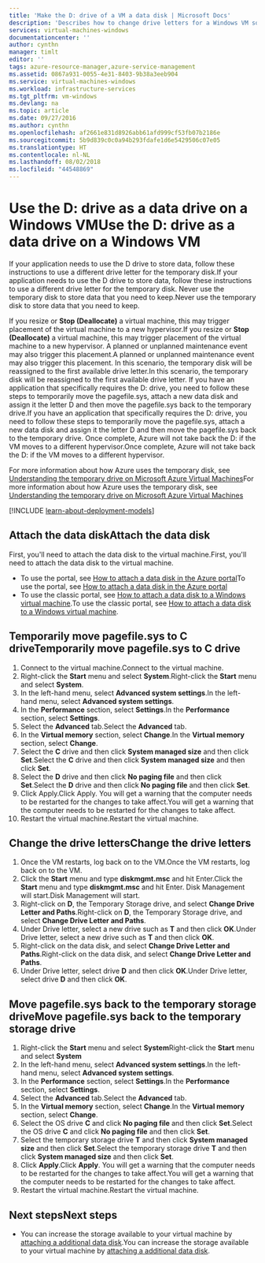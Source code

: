```yaml
---
title: 'Make the D: drive of a VM a data disk | Microsoft Docs'
description: 'Describes how to change drive letters for a Windows VM so that you can use the D: drive as a data drive.'
services: virtual-machines-windows
documentationcenter: ''
author: cynthn
manager: timlt
editor: ''
tags: azure-resource-manager,azure-service-management
ms.assetid: 0867a931-0055-4e31-8403-9b38a3eeb904
ms.service: virtual-machines-windows
ms.workload: infrastructure-services
ms.tgt_pltfrm: vm-windows
ms.devlang: na
ms.topic: article
ms.date: 09/27/2016
ms.author: cynthn
ms.openlocfilehash: af2661e831d8926abb61afd999cf53fb07b2186e
ms.sourcegitcommit: 5b9d839c0c0a94b293fdafe1d6e5429506c07e05
ms.translationtype: HT
ms.contentlocale: nl-NL
ms.lasthandoff: 08/02/2018
ms.locfileid: "44548869"
---
```

# <a name="use-the-d-drive-as-a-data-drive-on-a-windows-vm"></a><span data-ttu-id="5b1b9-103">Use the D: drive as a data drive on a Windows VM</span><span class="sxs-lookup"><span data-stu-id="5b1b9-103">Use the D: drive as a data drive on a Windows VM</span></span>
<span data-ttu-id="5b1b9-104">If your application needs to use the D drive to store data, follow these instructions to use a different drive letter for the temporary disk.</span><span class="sxs-lookup"><span data-stu-id="5b1b9-104">If your application needs to use the D drive to store data, follow these instructions to use a different drive letter for the temporary disk.</span></span> <span data-ttu-id="5b1b9-105">Never use the temporary disk to store data that you need to keep.</span><span class="sxs-lookup"><span data-stu-id="5b1b9-105">Never use the temporary disk to store data that you need to keep.</span></span>

<span data-ttu-id="5b1b9-106">If you resize or **Stop (Deallocate)** a virtual machine, this may trigger placement of the virtual machine to a new hypervisor.</span><span class="sxs-lookup"><span data-stu-id="5b1b9-106">If you resize or **Stop (Deallocate)** a virtual machine, this may trigger placement of the virtual machine to a new hypervisor.</span></span> <span data-ttu-id="5b1b9-107">A planned or unplanned maintenance event may also trigger this placement.</span><span class="sxs-lookup"><span data-stu-id="5b1b9-107">A planned or unplanned maintenance event may also trigger this placement.</span></span> <span data-ttu-id="5b1b9-108">In this scenario, the temporary disk will be reassigned to the first available drive letter.</span><span class="sxs-lookup"><span data-stu-id="5b1b9-108">In this scenario, the temporary disk will be reassigned to the first available drive letter.</span></span> <span data-ttu-id="5b1b9-109">If you have an application that specifically requires the D: drive, you need to follow these steps to temporarily move the pagefile.sys, attach a new data disk and assign it the letter D and then move the pagefile.sys back to the temporary drive.</span><span class="sxs-lookup"><span data-stu-id="5b1b9-109">If you have an application that specifically requires the D: drive, you need to follow these steps to temporarily move the pagefile.sys, attach a new data disk and assign it the letter D and then move the pagefile.sys back to the temporary drive.</span></span> <span data-ttu-id="5b1b9-110">Once complete, Azure will not take back the D: if the VM moves to a different hypervisor.</span><span class="sxs-lookup"><span data-stu-id="5b1b9-110">Once complete, Azure will not take back the D: if the VM moves to a different hypervisor.</span></span>

<span data-ttu-id="5b1b9-111">For more information about how Azure uses the temporary disk, see [Understanding the temporary drive on Microsoft Azure Virtual Machines](https://blogs.msdn.microsoft.com/mast/2013/12/06/understanding-the-temporary-drive-on-windows-azure-virtual-machines/)</span><span class="sxs-lookup"><span data-stu-id="5b1b9-111">For more information about how Azure uses the temporary disk, see [Understanding the temporary drive on Microsoft Azure Virtual Machines](https://blogs.msdn.microsoft.com/mast/2013/12/06/understanding-the-temporary-drive-on-windows-azure-virtual-machines/)</span></span>

[!INCLUDE [learn-about-deployment-models](../../../includes/learn-about-deployment-models-both-include.md)]

## <a name="attach-the-data-disk"></a><span data-ttu-id="5b1b9-112">Attach the data disk</span><span class="sxs-lookup"><span data-stu-id="5b1b9-112">Attach the data disk</span></span>
<span data-ttu-id="5b1b9-113">First, you'll need to attach the data disk to the virtual machine.</span><span class="sxs-lookup"><span data-stu-id="5b1b9-113">First, you'll need to attach the data disk to the virtual machine.</span></span> 

* <span data-ttu-id="5b1b9-114">To use the portal, see [How to attach a data disk in the Azure portal](attach-disk-portal.md?toc=%2fazure%2fvirtual-machines%2fwindows%2ftoc.json)</span><span class="sxs-lookup"><span data-stu-id="5b1b9-114">To use the portal, see [How to attach a data disk in the Azure portal](attach-disk-portal.md?toc=%2fazure%2fvirtual-machines%2fwindows%2ftoc.json)</span></span>
* <span data-ttu-id="5b1b9-115">To use the classic portal, see [How to attach a data disk to a Windows virtual machine](classic/attach-disk.md?toc=%2fazure%2fvirtual-machines%2fwindows%2fclassic%2ftoc.json).</span><span class="sxs-lookup"><span data-stu-id="5b1b9-115">To use the classic portal, see [How to attach a data disk to a Windows virtual machine](classic/attach-disk.md?toc=%2fazure%2fvirtual-machines%2fwindows%2fclassic%2ftoc.json).</span></span> 

## <a name="temporarily-move-pagefilesys-to-c-drive"></a><span data-ttu-id="5b1b9-116">Temporarily move pagefile.sys to C drive</span><span class="sxs-lookup"><span data-stu-id="5b1b9-116">Temporarily move pagefile.sys to C drive</span></span>
1. <span data-ttu-id="5b1b9-117">Connect to the virtual machine.</span><span class="sxs-lookup"><span data-stu-id="5b1b9-117">Connect to the virtual machine.</span></span> 
2. <span data-ttu-id="5b1b9-118">Right-click the **Start** menu and select **System**.</span><span class="sxs-lookup"><span data-stu-id="5b1b9-118">Right-click the **Start** menu and select **System**.</span></span>
3. <span data-ttu-id="5b1b9-119">In the left-hand menu, select **Advanced system settings**.</span><span class="sxs-lookup"><span data-stu-id="5b1b9-119">In the left-hand menu, select **Advanced system settings**.</span></span>
4. <span data-ttu-id="5b1b9-120">In the **Performance** section, select **Settings**.</span><span class="sxs-lookup"><span data-stu-id="5b1b9-120">In the **Performance** section, select **Settings**.</span></span>
5. <span data-ttu-id="5b1b9-121">Select the **Advanced** tab.</span><span class="sxs-lookup"><span data-stu-id="5b1b9-121">Select the **Advanced** tab.</span></span>
6. <span data-ttu-id="5b1b9-122">In the **Virtual memory** section, select **Change**.</span><span class="sxs-lookup"><span data-stu-id="5b1b9-122">In the **Virtual memory** section, select **Change**.</span></span>
7. <span data-ttu-id="5b1b9-123">Select the **C** drive and then click **System managed size** and then click **Set**.</span><span class="sxs-lookup"><span data-stu-id="5b1b9-123">Select the **C** drive and then click **System managed size** and then click **Set**.</span></span>
8. <span data-ttu-id="5b1b9-124">Select the **D** drive and then click **No paging file** and then click **Set**.</span><span class="sxs-lookup"><span data-stu-id="5b1b9-124">Select the **D** drive and then click **No paging file** and then click **Set**.</span></span>
9. <span data-ttu-id="5b1b9-125">Click Apply.</span><span class="sxs-lookup"><span data-stu-id="5b1b9-125">Click Apply.</span></span> <span data-ttu-id="5b1b9-126">You will get a warning that the computer needs to be restarted for the changes to take affect.</span><span class="sxs-lookup"><span data-stu-id="5b1b9-126">You will get a warning that the computer needs to be restarted for the changes to take affect.</span></span>
10. <span data-ttu-id="5b1b9-127">Restart the virtual machine.</span><span class="sxs-lookup"><span data-stu-id="5b1b9-127">Restart the virtual machine.</span></span>

## <a name="change-the-drive-letters"></a><span data-ttu-id="5b1b9-128">Change the drive letters</span><span class="sxs-lookup"><span data-stu-id="5b1b9-128">Change the drive letters</span></span>
1. <span data-ttu-id="5b1b9-129">Once the VM restarts, log back on to the VM.</span><span class="sxs-lookup"><span data-stu-id="5b1b9-129">Once the VM restarts, log back on to the VM.</span></span>
2. <span data-ttu-id="5b1b9-130">Click the **Start** menu and type **diskmgmt.msc** and hit Enter.</span><span class="sxs-lookup"><span data-stu-id="5b1b9-130">Click the **Start** menu and type **diskmgmt.msc** and hit Enter.</span></span> <span data-ttu-id="5b1b9-131">Disk Management will start.</span><span class="sxs-lookup"><span data-stu-id="5b1b9-131">Disk Management will start.</span></span>
3. <span data-ttu-id="5b1b9-132">Right-click on **D**, the Temporary Storage drive, and select **Change Drive Letter and Paths**.</span><span class="sxs-lookup"><span data-stu-id="5b1b9-132">Right-click on **D**, the Temporary Storage drive, and select **Change Drive Letter and Paths**.</span></span>
4. <span data-ttu-id="5b1b9-133">Under Drive letter, select a new drive such as **T** and then click **OK**.</span><span class="sxs-lookup"><span data-stu-id="5b1b9-133">Under Drive letter, select a new drive such as **T** and then click **OK**.</span></span> 
5. <span data-ttu-id="5b1b9-134">Right-click on the data disk, and select **Change Drive Letter and Paths**.</span><span class="sxs-lookup"><span data-stu-id="5b1b9-134">Right-click on the data disk, and select **Change Drive Letter and Paths**.</span></span>
6. <span data-ttu-id="5b1b9-135">Under Drive letter, select drive **D** and then click **OK**.</span><span class="sxs-lookup"><span data-stu-id="5b1b9-135">Under Drive letter, select drive **D** and then click **OK**.</span></span> 

## <a name="move-pagefilesys-back-to-the-temporary-storage-drive"></a><span data-ttu-id="5b1b9-136">Move pagefile.sys back to the temporary storage drive</span><span class="sxs-lookup"><span data-stu-id="5b1b9-136">Move pagefile.sys back to the temporary storage drive</span></span>
1. <span data-ttu-id="5b1b9-137">Right-click the **Start** menu and select **System**</span><span class="sxs-lookup"><span data-stu-id="5b1b9-137">Right-click the **Start** menu and select **System**</span></span>
2. <span data-ttu-id="5b1b9-138">In the left-hand menu, select **Advanced system settings**.</span><span class="sxs-lookup"><span data-stu-id="5b1b9-138">In the left-hand menu, select **Advanced system settings**.</span></span>
3. <span data-ttu-id="5b1b9-139">In the **Performance** section, select **Settings**.</span><span class="sxs-lookup"><span data-stu-id="5b1b9-139">In the **Performance** section, select **Settings**.</span></span>
4. <span data-ttu-id="5b1b9-140">Select the **Advanced** tab.</span><span class="sxs-lookup"><span data-stu-id="5b1b9-140">Select the **Advanced** tab.</span></span>
5. <span data-ttu-id="5b1b9-141">In the **Virtual memory** section, select **Change**.</span><span class="sxs-lookup"><span data-stu-id="5b1b9-141">In the **Virtual memory** section, select **Change**.</span></span>
6. <span data-ttu-id="5b1b9-142">Select the OS drive **C** and click **No paging file** and then click **Set**.</span><span class="sxs-lookup"><span data-stu-id="5b1b9-142">Select the OS drive **C** and click **No paging file** and then click **Set**.</span></span>
7. <span data-ttu-id="5b1b9-143">Select the temporary storage drive **T** and then click **System managed size** and then click **Set**.</span><span class="sxs-lookup"><span data-stu-id="5b1b9-143">Select the temporary storage drive **T** and then click **System managed size** and then click **Set**.</span></span>
8. <span data-ttu-id="5b1b9-144">Click **Apply**.</span><span class="sxs-lookup"><span data-stu-id="5b1b9-144">Click **Apply**.</span></span> <span data-ttu-id="5b1b9-145">You will get a warning that the computer needs to be restarted for the changes to take affect.</span><span class="sxs-lookup"><span data-stu-id="5b1b9-145">You will get a warning that the computer needs to be restarted for the changes to take affect.</span></span>
9. <span data-ttu-id="5b1b9-146">Restart the virtual machine.</span><span class="sxs-lookup"><span data-stu-id="5b1b9-146">Restart the virtual machine.</span></span>

## <a name="next-steps"></a><span data-ttu-id="5b1b9-147">Next steps</span><span class="sxs-lookup"><span data-stu-id="5b1b9-147">Next steps</span></span>
* <span data-ttu-id="5b1b9-148">You can increase the storage available to your virtual machine by [attaching a additional data disk](attach-disk-portal.md?toc=%2fazure%2fvirtual-machines%2fwindows%2ftoc.json).</span><span class="sxs-lookup"><span data-stu-id="5b1b9-148">You can increase the storage available to your virtual machine by [attaching a additional data disk](attach-disk-portal.md?toc=%2fazure%2fvirtual-machines%2fwindows%2ftoc.json).</span></span>

